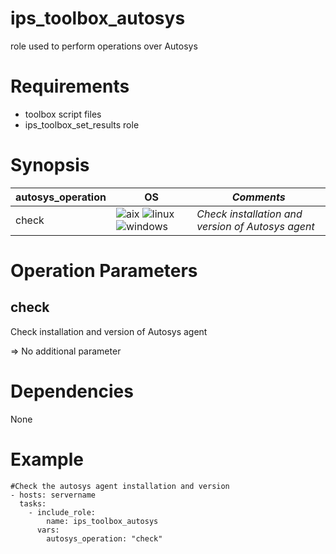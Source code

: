 ips_toolbox_autosys
===================

role used to perform operations over Autosys

Requirements
============

- toolbox script files
- ips_toolbox_set_results role

Synopsis
========


**autosys_operation** | **OS** | ***Comments***
--------------------- | ------ | --------
check                 |![aix](https://gitlab-dogen.group.echonet/Production-mutualisee/IPS/toolbox_next_gen/toolbox_next_gen/ips_toolbox_launcher/raw/master/images/AIX.png) ![linux](https://gitlab-dogen.group.echonet/Production-mutualisee/IPS/toolbox_next_gen/toolbox_next_gen/ips_toolbox_launcher/raw/master/images/redhat.png) ![windows](https://gitlab-dogen.group.echonet/Production-mutualisee/IPS/toolbox_next_gen/toolbox_next_gen/ips_toolbox_launcher/raw/master/images/windows.png) | *Check installation and version of Autosys agent*

Operation Parameters
====================
check
-----

Check installation and version of Autosys agent

=> No additional parameter

Dependencies
============

None

Example
=======

```
#Check the autosys agent installation and version  
- hosts: servername
  tasks:
    - include_role:
        name: ips_toolbox_autosys
      vars:
        autosys_operation: "check"
        
```


